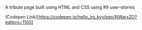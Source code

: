 A tribute page built using HTML and CSS using #9 user-stories

(Codepen Link)[https://codepen.io/hello_im_kvy/pen/NWarxZO?editors=1100]



